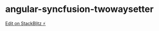 # angular-syncfusion-twowaysetter

[Edit on StackBlitz ⚡️](https://stackblitz.com/edit/angular-syncfusion-twowaysetter)